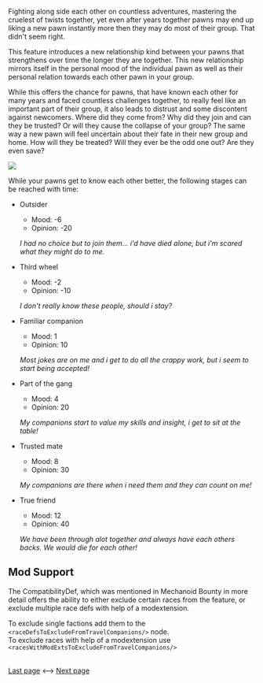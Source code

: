 Fighting along side each other on countless adventures, mastering the cruelest of twists together, yet even after years together pawns may end up liking a new pawn instantly more then they may do most of their group. That didn't seem right. 

This feature introduces a new relationship kind between your pawns that strengthens over time the longer they are together. This new relationship mirrors itself in the personal mood of the individual pawn as well as their personal relation towards each other pawn in your group. 

While this offers the chance for pawns, that have known each other for many years and faced countless challenges together, to really feel like an important part of their group, it also leads to distrust and some discontent against newcomers. Where did they come from? Why did they join and can they be trusted? Or will they cause the collapse of your group? The same way a new pawn will feel uncertain about their fate in their new group and home. How will they be treated? Will they ever be the odd one out? Are they even save?

<img src="https://github.com/iforgotmysocks/CaravanAdventuresWiki/blob/master/Wiki/Images/CompanionRelations.png">

While your pawns get to know each other better, the following stages can be reached with time: 
* Outsider      
  * Mood: -6 
  * Opinion: -20  

  *I had no choice but to join them... i'd have died alone, but i'm scared what they might do to me.*
* Third wheel
  * Mood: -2
  * Opinion: -10

  *I don't really know these people, should i stay?*
* Familiar companion
  * Mood: 1
  * Opinion: 10

  *Most jokes are on me and i get to do all the crappy work, but i seem to start being accepted!*
* Part of the gang
  * Mood: 4
  * Opinion: 20

  *My companions start to value my skills and insight, i get to sit at the table!*
* Trusted mate
  * Mood: 8
  * Opinion: 30

  *My companions are there when i need them and they can count on me!*
* True friend
  * Mood: 12
  * Opinion: 40

  *We have been through alot together and always have each others backs. We would die for each other!*

## Mod Support
The CompatibilityDef, which was mentioned in Mechanoid Bounty in more detail offers the ability to either exclude certain races from the feature, or exclude multiple race defs with help of a modextension.

To exclude single factions add them to the ``<raceDefsToExcludeFromTravelCompanions/>`` node.  
To exclude races with help of a modextension use ``<racesWithModExtsToExcludeFromTravelCompanions/>``

<br><a href="https://github.com/iforgotmysocks/CaravanAdventuresWiki/wiki/Mechanoid-Bounty">Last page</a> <--> <a href="https://github.com/iforgotmysocks/CaravanAdventuresWiki/wiki/Caravan-Incidents">Next page</a>